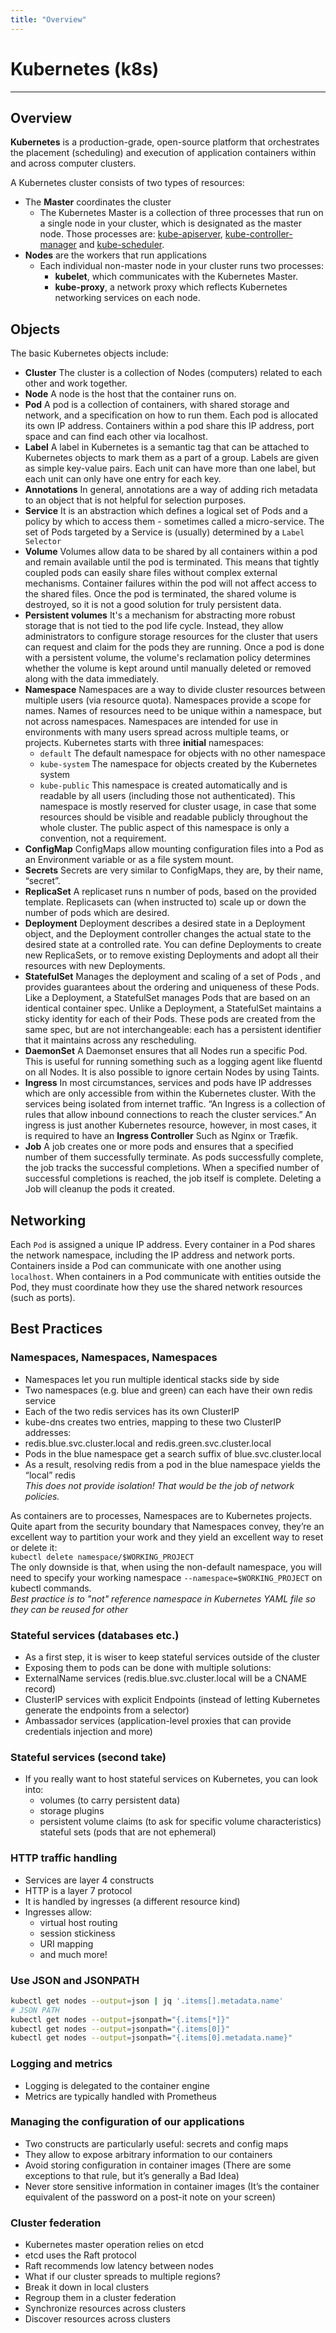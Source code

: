 ```yaml
---
title: "Overview"
---
```


# Kubernetes (k8s)
---

## Overview
**Kubernetes** is a production-grade, open-source platform that orchestrates the placement (scheduling) and execution of application containers within and across computer clusters.

A Kubernetes cluster consists of two types of resources:
- The **Master** coordinates the cluster
  - The Kubernetes Master is a collection of three processes that run on a single node in your cluster, which is designated as the master node. Those processes are: [kube-apiserver](https://kubernetes.io/docs/admin/kube-apiserver/), [kube-controller-manager](https://kubernetes.io/docs/admin/kube-controller-manager/) and [kube-scheduler](https://kubernetes.io/docs/admin/kube-scheduler/).
- **Nodes** are the workers that run applications
  - Each individual non-master node in your cluster runs two processes:
    - **kubelet**, which communicates with the Kubernetes Master.
    - **kube-proxy**, a network proxy which reflects Kubernetes networking services on each node.

## Objects
The basic Kubernetes objects include:
- **Cluster**
  The cluster is a collection of Nodes (computers) related to each other and work together.
- **Node**
  A node is the host that the container runs on.
- **Pod**
  A pod is a collection of containers, with shared storage and network, and a specification on how to run them. Each pod is allocated its own IP address. Containers within a pod share this IP address, port space and can find each other via localhost.
- **Label**
  A label in Kubernetes is a semantic tag that can be attached to Kubernetes objects to mark them as a part of a group. Labels are given as simple key-value pairs. Each unit can have more than one label, but each unit can only have one entry for each key.
- **Annotations**
  In general, annotations are a way of adding rich metadata to an object that is not helpful for selection purposes.
- **Service**
  It is an abstraction which defines a logical set of Pods and a policy by which to access them - sometimes called a micro-service. The set of Pods targeted by a Service is (usually) determined by a `Label Selector`
- **Volume**
  Volumes allow data to be shared by all containers within a pod and remain available until the pod is terminated. This means that tightly coupled pods can easily share files without complex external mechanisms. Container failures within the pod will not affect access to the shared files. Once the pod is terminated, the shared volume is destroyed, so it is not a good solution for truly persistent data.
- **Persistent volumes**
  It's a mechanism for abstracting more robust storage that is not tied to the pod life cycle. Instead, they allow administrators to configure storage resources for the cluster that users can request and claim for the pods they are running. Once a pod is done with a persistent volume, the volume's reclamation policy determines whether the volume is kept around until manually deleted or removed along with the data immediately.
- **Namespace**
  Namespaces are a way to divide cluster resources between multiple users (via resource quota). Namespaces provide a scope for names. Names of resources need to be unique within a namespace, but not across namespaces. Namespaces are intended for use in environments with many users spread across multiple teams, or projects.
  Kubernetes starts with three **initial** namespaces:
  - `default` The default namespace for objects with no other namespace
  - `kube-system` The namespace for objects created by the Kubernetes system
  - `kube-public` This namespace is created automatically and is readable by all users (including those not authenticated). This namespace is mostly reserved for cluster usage, in case that some resources should be visible and readable publicly throughout the whole cluster. The public aspect of this namespace is only a convention, not a requirement.
- **ConfigMap**
  ConfigMaps allow mounting configuration files into a Pod as an Environment variable or as a file system mount.
- **Secrets**
  Secrets are very similar to ConfigMaps, they are, by their name, “secret”.
- **ReplicaSet**
  A replicaset runs n number of pods, based on the provided template. Replicasets can (when instructed to) scale up or down the number of pods which are desired.
- **Deployment**
  Deployment describes a desired state in a Deployment object, and the Deployment controller changes the actual state to the desired state at a controlled rate. You can define Deployments to create new ReplicaSets, or to remove existing Deployments and adopt all their resources with new Deployments.
- **StatefulSet**
  Manages the deployment and scaling of a set of Pods , and provides guarantees about the ordering and uniqueness of these Pods.
  Like a Deployment, a StatefulSet manages Pods that are based on an identical container spec. Unlike a Deployment, a StatefulSet maintains a sticky identity for each of their Pods. These pods are created from the same spec, but are not interchangeable: each has a persistent identifier that it maintains across any rescheduling.
- **DaemonSet**
  A Daemonset ensures that all Nodes run a specific Pod. This is useful for running something such as a logging agent like fluentd on all Nodes.
  It is also possible to ignore certain Nodes by using Taints.
- **Ingress**
  In most circumstances, services and pods have IP addresses which are only accessible from within the Kubernetes cluster. With the services being isolated from internet traffic.
  “An Ingress is a collection of rules that allow inbound connections to reach the cluster services.”
  An ingress is just another Kubernetes resource, however, in most cases, it is required to have an **Ingress Controller** Such as Nginx or Træfik.
- **Job**
  A job creates one or more pods and ensures that a specified number of them successfully terminate. As pods successfully complete, the job tracks the successful completions. When a specified number of successful completions is reached, the job itself is complete. Deleting a Job will cleanup the pods it created.

## Networking
Each ``Pod`` is assigned a unique IP address. Every container in a Pod shares the network namespace, including the IP address and network ports. Containers inside a Pod can communicate with one another using ``localhost``. When containers in a Pod communicate with entities outside the Pod, they must coordinate how they use the shared network resources (such as ports). 

## Best Practices

### Namespaces, Namespaces, Namespaces
- Namespaces let you run multiple identical stacks side by side
- Two namespaces (e.g. blue and green) can each have their own redis service
- Each of the two redis services has its own ClusterIP
- kube-dns creates two entries, mapping to these two ClusterIP addresses:
- redis.blue.svc.cluster.local and redis.green.svc.cluster.local
- Pods in the blue namespace get a search suffix of blue.svc.cluster.local
- As a result, resolving redis from a pod in the blue namespace yields  the “local” redis  
*This does not provide isolation! That would be the job of network     policies.*

As containers are to processes, Namespaces are to Kubernetes projects. Quite apart from the security boundary that Namespaces convey, they’re an excellent way to partition your work and they yield an excellent way to reset or delete it:  
``kubectl delete namespace/$WORKING_PROJECT``  
The only downside is that, when using the non-default namespace, you will need to specify your working namespace ``--namespace=$WORKING_PROJECT`` on kubectl commands.  
*Best practice is to "not" reference namespace in Kubernetes YAML file so they can be reused for other*

### Stateful services (databases etc.)
- As a first step, it is wiser to keep stateful services outside of the cluster
- Exposing them to pods can be done with multiple solutions:
- ExternalName services (redis.blue.svc.cluster.local will be a CNAME record)
- ClusterIP services with explicit Endpoints (instead of letting Kubernetes generate the endpoints from a selector)
- Ambassador services (application-level proxies that can provide credentials injection and more)

### Stateful services (second take)
- If you really want to host stateful services on Kubernetes, you can look into:
    - volumes (to carry persistent data)
    - storage plugins
    - persistent volume claims (to ask for specific volume characteristics)
    stateful sets (pods that are not ephemeral)

### HTTP traffic handling
- Services are layer 4 constructs
- HTTP is a layer 7 protocol
- It is handled by ingresses (a different resource kind)
- Ingresses allow:
    - virtual host routing
    - session stickiness
    - URI mapping
    - and much more!

### Use JSON and JSONPATH
```bash
kubectl get nodes --output=json | jq '.items[].metadata.name'
# JSON PATH
kubectl get nodes --output=jsonpath="{.items[*]}"
kubectl get nodes --output=jsonpath="{.items[0]}"
kubectl get nodes --output=jsonpath="{.items[0].metadata.name}"
```
### Logging and metrics
- Logging is delegated to the container engine
- Metrics are typically handled with Prometheus

### Managing the configuration of our applications
- Two constructs are particularly useful: secrets and config maps
- They allow to expose arbitrary information to our containers
- Avoid storing configuration in container images (There are some exceptions to that rule, but it’s generally a Bad Idea)
- Never store sensitive information in container images (It’s the container equivalent of the password on a post-it note on your screen)

### Cluster federation
- Kubernetes master operation relies on etcd
- etcd uses the Raft protocol
- Raft recommends low latency between nodes
- What if our cluster spreads to multiple regions?
- Break it down in local clusters
- Regroup them in a cluster federation
- Synchronize resources across clusters
- Discover resources across clusters